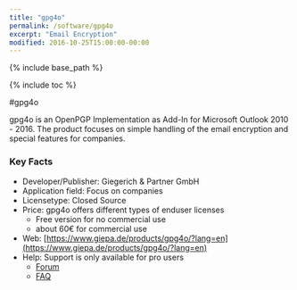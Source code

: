 ```yaml
---
title: "gpg4o"
permalink: /software/gpg4o
excerpt: "Email Encryption"
modified: 2016-10-25T15:00:00-00:00
---
```


{% include base_path %}

{% include toc %}

#gpg4o

gpg4o is an OpenPGP Implementation as Add-In for Microsoft Outlook 2010 - 2016. The product focuses on simple handling of the email encryption and special features for companies.

### Key Facts

* Developer/Publisher: Giegerich & Partner GmbH
* Application field: Focus on companies 
* Licensetype: Closed Source
* Price: gpg4o offers different types of enduser licenses
	* Free version for no commercial use
	* about 60€ for commercial use
* Web: [https://www.giepa.de/products/gpg4o/?lang=en](https://www.giepa.de/products/gpg4o/?lang=en)
* Help: Support is only available for pro users
	* [Forum](https://www.giepa.de/forum-gpg4o-openpgp/?lang=en)
	* [FAQ](https://www.giepa.de/products/gpg4o/documentation-support/faq-gpg4o/?lang=en&lang=en)
